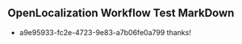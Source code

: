 ## OpenLocalization Workflow Test MarkDown
* a9e95933-fc2e-4723-9e83-a7b06fe0a799 thanks!

<!--HONumber=Feb17_HO2-->


